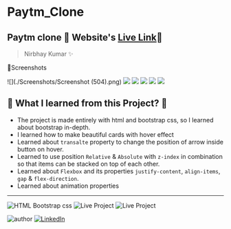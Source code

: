 # Paytm_Clone
## Paytm clone 🚀 Website's [Live Link](https://nirbhaykr.in/Paytm%20Clone/)🔗
>Nirbhay Kumar ✨

📸Screenshots

![](./Screenshots/Screenshot (504).png)
![](./Screenshots/Screenshot(505).png)
![](./Screenshots/Screenshot(506).png)
![](./Screenshots/Screenshot(507).png)
![](./Screenshots/Screenshot(508).png)
![](./Screenshots/Screenshot(509).png)

## 📌 What I learned from this Project? 📝 
- The project is made entirely with html and bootstrap css, so I learned about bootstrap in-depth.
- I learned how to make beautiful cards with hover effect 
- Learned about `transalte` property to change the position of arrow inside button on hover.
- Learned to use position `Relative` & `Absolute` with `z-index` in combination so that items can be stacked on top of each other.
- Learned about `Flexbox` and its properties `justify-content`, `align-items`, `gap` & `flex-direction`.
- Learned about animation properties

---

![HTML Bootstrap css](https://img.shields.io/badge/HTML-BOOTSTRAP--CSS-orange)
![Live Project](https://img.shields.io/badge/Responsive-yes-ecff19)
![Live Project](https://img.shields.io/badge/Deployed-yes-38B2AC)


![author](https://img.shields.io/badge/author-Nirbhay--Kumar-blue)
[![LinkedIn](https://img.shields.io/badge/LinkedIn-Connect-blue)](https://www.linkedin.com/in/https://www.linkedin.com/in/nirbhaykrmuj/)
